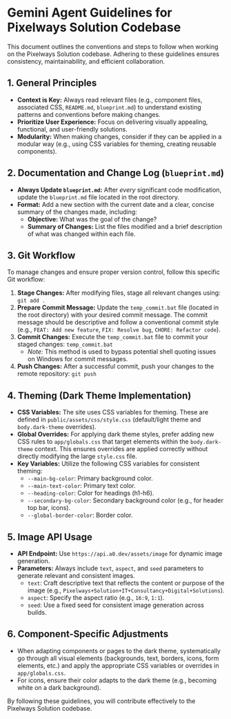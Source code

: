 # Gemini Agent Guidelines for Pixelways Solution Codebase

This document outlines the conventions and steps to follow when working on the Pixelways Solution codebase. Adhering to these guidelines ensures consistency, maintainability, and efficient collaboration.

## 1. General Principles

*   **Context is Key:** Always read relevant files (e.g., component files, associated CSS, `README.md`, `blueprint.md`) to understand existing patterns and conventions before making changes.
*   **Prioritize User Experience:** Focus on delivering visually appealing, functional, and user-friendly solutions.
*   **Modularity:** When making changes, consider if they can be applied in a modular way (e.g., using CSS variables for theming, creating reusable components).

## 2. Documentation and Change Log (`blueprint.md`)

*   **Always Update `blueprint.md`:** After *every* significant code modification, update the `blueprint.md` file located in the root directory.
*   **Format:** Add a new section with the current date and a clear, concise summary of the changes made, including:
    *   **Objective:** What was the goal of the change?
    *   **Summary of Changes:** List the files modified and a brief description of what was changed within each file.

## 3. Git Workflow

To manage changes and ensure proper version control, follow this specific Git workflow:

1.  **Stage Changes:** After modifying files, stage all relevant changes using: `git add .`
2.  **Prepare Commit Message:** Update the `temp_commit.bat` file (located in the root directory) with your desired commit message. The commit message should be descriptive and follow a conventional commit style (e.g., `FEAT: Add new feature`, `FIX: Resolve bug`, `CHORE: Refactor code`).
3.  **Commit Changes:** Execute the `temp_commit.bat` file to commit your staged changes: `temp_commit.bat`
    *   *Note:* This method is used to bypass potential shell quoting issues on Windows for commit messages.
4.  **Push Changes:** After a successful commit, push your changes to the remote repository: `git push`

## 4. Theming (Dark Theme Implementation)

*   **CSS Variables:** The site uses CSS variables for theming. These are defined in `public/assets/css/style.css` (default/light theme and `body.dark-theme` overrides).
*   **Global Overrides:** For applying dark theme styles, prefer adding new CSS rules to `app/globals.css` that target elements within the `body.dark-theme` context. This ensures overrides are applied correctly without directly modifying the large `style.css` file.
*   **Key Variables:** Utilize the following CSS variables for consistent theming:
    *   `--main-bg-color`: Primary background color.
    *   `--main-text-color`: Primary text color.
    *   `--heading-color`: Color for headings (h1-h6).
    *   `--secondary-bg-color`: Secondary background color (e.g., for header top bar, icons).
    *   `--global-border-color`: Border color.

## 5. Image API Usage

*   **API Endpoint:** Use `https://api.a0.dev/assets/image` for dynamic image generation.
*   **Parameters:** Always include `text`, `aspect`, and `seed` parameters to generate relevant and consistent images.
    *   `text`: Craft descriptive text that reflects the content or purpose of the image (e.g., `Pixelways+Solution+IT+Consultancy+Digital+Solutions`).
    *   `aspect`: Specify the aspect ratio (e.g., `16:9`, `1:1`).
    *   `seed`: Use a fixed seed for consistent image generation across builds.

## 6. Component-Specific Adjustments

*   When adapting components or pages to the dark theme, systematically go through all visual elements (backgrounds, text, borders, icons, form elements, etc.) and apply the appropriate CSS variables or overrides in `app/globals.css`.
*   For icons, ensure their color adapts to the dark theme (e.g., becoming white on a dark background).

By following these guidelines, you will contribute effectively to the Pixelways Solution codebase.